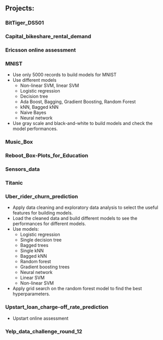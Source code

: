 ## Projects:

### BitTiger_DS501

### Capital_bikeshare_rental_demand

### Ericsson online assessment

### MNIST
* Use only 5000 records to build models for MNIST
* Use different models
  * Non-linear SVM, linear SVM
  * Logistic regression
  * Decision tree
  * Ada Boost, Bagging, Gradient Boosting, Random Forest
  * kNN, Bagged kNN
  * Naive Bayes
  * Neural network
* Use gray scale and black-and-white to build models and check the model performances.

### Music_Box

### Reboot_Box-Plots_for_Education

### Sensors_data

### Titanic

### Uber_rider_churn_prediction
* Apply data cleaning and exploratory data analysis to select the useful features for building models.
* Load the cleaned data and build different models to see the performances for different models.
* Use models:
  * Logistic regression
  * Single decision tree
  * Bagged trees
  * Single kNN
  * Bagged kNN
  * Random forest
  * Gradient boosting trees
  * Neural network
  * Linear SVM
  * Non-linear SVM
* Apply grid search on the random forest model to find the best hyperparameters.

### Upstart_loan_charge-off_rate_prediction
* Upstart online assessment

### Yelp_data_challenge_round_12
